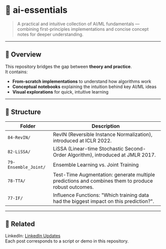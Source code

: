 # 🧠 ai-essentials

> A practical and intuitive collection of AI/ML fundamentals —  
> combining first-principles implementations and concise concept notes for deeper understanding.

---

## 🎯 Overview
This repository bridges the gap between **theory and practice**.  
It contains:
- **From-scratch implementations** to understand how algorithms work  
- **Conceptual notebooks** explaining the intuition behind key AI/ML ideas  
- **Visual explorations** for quick, intuitive learning

---

## 📂 Structure
| Folder | Description |
|--------|--------------|
| `84-RevIN/` | RevIN (Reversible Instance Normalization), introduced at ICLR 2022. |
| `82-LiSSA/` | LiSSA (Linear-time Stochastic Second-Order Algorithm), introduced at JMLR 2017. |
| `79-Ensemble_Joint/` | Ensemble Learning vs. Joint Training |
| `78-TTA/` | Test-Time Augmentation: generate multiple predictions and combines them to produce robust outcomes. |
| `77-IF/` | Influence Functions: "Which training data had the biggest impact on this prediction?". |

---

## 🔗 Related
LinkedIn: [LinkedIn Updates](https://www.linkedin.com/in/backnumber19lim/recent-activity/all/)  
Each post corresponds to a script or demo in this repository.
